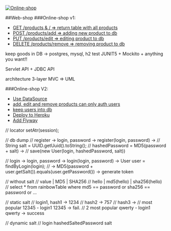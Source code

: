 [![Online-shop](https://github.com/PolyakPavlo/shop/actions/workflows/products.yml/badge.svg)](https://github.com/PolyakPavlo/shop/actions/workflows/products.yml)

##Web-shop
###Online-shop v1:
- [GET /products & / => return table with all products]()
- [POST /products/add => adding new product to db]()
- [PUT /products/edit => editing  product to db]()
- [DELETE /products/remove => removing product to db]()

keep goods in DB -> postgres, mysql, h2
test JUNIT5 + Mockito + anything you want!!

Servlet API + JDBC API

architecture 3-layer MVC => UML

###Online-shop V2:
- [Use DataSource]()
- [add, edit and remove products can only auth users]()
- [keep users into db]()
- [Deploy to Heroku]()
- [Add Flyway]()

// locator setAtr(session);

// db dump
// register -> login, password -> register(login, password) ->
//					String salt = UUID.getUuid().toString();
// 					hashedPassword = MD5(password + salt) ->
// 					save(new User(login, hashedPassword, salt))

// login -> login, password -> login(login, password) -> User user = findByLogin(login);
//  -> MD5(password + user.getSalt()).equals(user.getPassword()) -> generate token

// without salt
// value   |  MD5       | SHA256
// hello   | md5(hello) | sha256(hello)
// select * from rainbowTable where md5 == password or sha256 == password or ...

// static salt
// login1, hash1 -> 1234
// hash2 -> 757
// hash3 ->
// most popular 12345 -   login1 12345 -> fail.
// 2 most popular qwerty - login1 qwerty -> success

// dynamic salt
// login hashedSaltedPassword salt